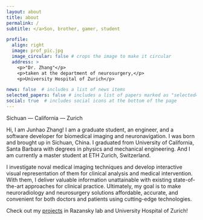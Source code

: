 ```yaml
---
layout: about
title: about
permalink: /
subtitle: </a>Son, brother, gamer, student

profile:
  align: right
  image: prof_pic.jpg
  image_circular: false # crops the image to make it circular
  address: >
    <p>"Dr. Zhang"</p>
    <p>taken at the department of neurosurgery,</p>
    <p>University Hospital of Zurich</p>

news: false  # includes a list of news items
selected_papers: false # includes a list of papers marked as "selected={true}"
social: true  # includes social icons at the bottom of the page
---
```

Sichuan — California — Zurich

Hi, I am Junhao Zhang! I am a graduate student, an engineer, and a software developer for biomedical imaging and neuronavigation. I was born and brought up in Sichuan, China. I graduated from University of California, Santa Barbara with degrees in physics and mechanical engineering. And I am currently a master student at ETH Zurich, Switzerland.

I investigate noval medical imaging techniques and develop interactive visual representation of them for clinical analysis and medical intervention. With them, I deliver valuable information unattainable with existing state-of-the-art approaches for clinical practice. Ultimately, my goal is to make neuroradiology and neurosurgery solutions affordable, accurate, and convenient for both doctors and patients using cutting-edge technologies.

Check out my [projects](https://Junha0Zhang.github.io/projects/) in Razansky lab and University Hospital of Zurich!
